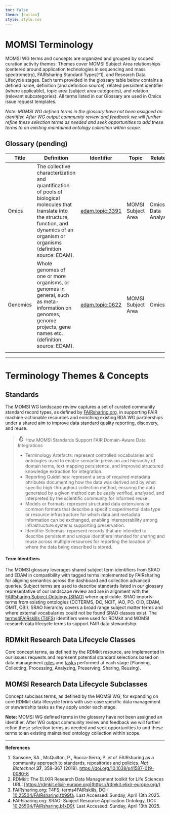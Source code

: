```yaml
---
toc: false
theme: [cotton]
style: style.css
---
```


# MOMSI Terminology

MOMSI WG terms and concepts are organized and grouped by scoped curation activity themes. Themes cover MOMSI Subject Area relationships (centered around application technologies in sequencing and mass spectrometry), FAIRsharing Standard Types[^1], and Research Data Lifecycle stages. Each term provided in the glossary table below contains a defined name, definition (and definition source), related persistent identifier (where applicable), topic area (subject area categories), and relation (relevant subcategories). All terms listed in our Glossary are used in Omics issue request templates.

_Note: MOMSI WG defined terms in the glossary have not been assigned an identifier. After WG output community review and feedback we will further refine these selection terms as needed and seek opportunities to add these terms to an existing maintained ontology collection within scope._


## Glossary (pending)


| Title    | Definition                                                                                                                                                                                           | Identifier                                                 | Topic              | Related       |
| -------- | ---------------------------------------------------------------------------------------------------------------------------------------------------------------------------------------------------- | ---------------------------------------------------------- | ------------------ | ------------- |
| Omics    | The collective characterization and quantification of pools of biological molecules that translate into the structure, function, and dynamics of an organism or organisms (definition source: EDAM). | [edam.topic:3391](https://identifiers.org/edam:topic_3391) | MOMSI Subject Area | Omics Data Analysis |
| Genomics | Whole genomes of one or more organisms, or genomes in general, such as meta-information on genomes, genome projects, gene names etc. (definition source: EDAM).                                      | [edam.topic:0622](https://identifiers.org/edam:topic_0622) | MOMSI Subject Area | Omics         |
|          |                                                                                                                                                                                                      |                                                            |                    |               |


---
# Terminology Themes & Concepts

## Standards
The MOMSI WG landscape review captures a set of curated community standard record types, as defined by [FAIRsharing.org](https://fairsharing.org/standards), in supporting FAIR machine-actionable resources and enriching existing RDA WG partnerships under a shared aim to improve data standard quality reporting, discovery, and reuse. 

> <svg xmlns="http://www.w3.org/2000/svg" width="20" height="20" viewBox="0 0 24 24" fill="none" stroke="currentColor" stroke-width="2" stroke-linecap="round" stroke-linejoin="round"><path d="M8.5 14.5A2.5 2.5 0 0 0 11 12c0-1.38-.5-2-1-3-1.072-2.143-.224-4.054 2-6 .5 2.5 2 4.9 4 6.5 2 1.6 3 3.5 3 5.5a7 7 0 1 1-14 0c0-1.153.433-2.294 1-3a2.5 2.5 0 0 0 2.5 2.5z"/></svg> How MOMSI Standards Support FAIR Domain-Aware Data Integrations
> - Terminology Artefacts: represent controlled vocabularies and ontologies used to enable semantic precision and hierarchy of domain terms, text mapping persistence, and improved structured knowledge extraction for integration.
 > - Reporting Guidelines: represent a sets of required metadata attributes documenting how the data was derived and by what specific high-throughput collection method, ensuring the data generated by a given method can be easily verified, analyzed, and interpreted by the scientific community for informed reuse. 
 > - Models or Formats: represent structured data extensions or common formats that describe a specific experimental data type or resource infrastructure for which data and metadata information can be exchanged, enabling interoperability among infrastructure systems supporting preservation.
 > - Identifier Schemas: represent records that are intended to describe persistent and unique identifiers intended for sharing and reuse across multiple resources for reporting the location of where the data being described is stored.

#### Term Identifiers
The MOMSI glossary leverages shared subject term identifiers from SRAO and EDAM in compatibility with tagged terms implemented by FAIRsharing for aligning semantics across the dashboard and collection advanced queries. Subject terms are used to describe standards listed in our glossary representative of our landscape review and are in alignment with the [FAIRsharing Subject Ontology (SRAO)](https://www.ebi.ac.uk/ols4/ontologies/srao) where applicable. SRAO imports terms from existing ontologies (DCTERMS, DC, NCIT, IAO, PO, OIO, EDAM, OMIT, OBI). SRAO hierarchy covers a broad range subject matter terms and where external vocabularies could not be found SRAO classes exist.  The [terms4FAIRskills (T4FS)](https://github.com/terms4fairskills/FAIRterminology/) identifiers were used for RDMkit and MOMSI research data lifecycle terms to support FAIR data stewardship. 

## RDMkit Research Data Lifecycle Classes
Core concept terms, as defined by the RDMkit resource, are implemented in our issues requests and represent potential standard selections based on data management  [roles](https://rdmkit.elixir-europe.org/your_role) and [tasks](https://rdmkit.elixir-europe.org/your_tasks) performed at each stage (Planning, Collecting, Processing, Analyzing, Preserving, Sharing, Reusing). 

## MOMSI Research Data Lifecycle Subclasses
Concept subclass terms, as defined by the MOMSI WG, for expanding on core RDMkit data lifecycle terms with use-case specific data management or stewardship tasks as they apply under each stage. 

**Note:** MOMSI WG defined terms in the glossary have not been assigned an identifier. After WG output community review and feedback we will further refine these selection terms as needed and seek opportunities to add these terms to an existing maintained ontology collection within scope.
  

---

**References**

1. Sansone, SA., McQuilton, P., Rocca-Serra, P. _et al._ FAIRsharing as a community approach to standards, repositories and policies. _Nat Biotechnol_ **37**, 358–367 (2019). https://doi.org/10.1038/s41587-019-0080-8
2. RDMkit: The ELIXIR Research Data Management toolkit for Life Sciences URL: [https://rdmkit.elixir-europe.org](https://rdmkit.elixir-europe.org/)
3. FAIRsharing.org: T4FS; terms4FAIRskills, DOI: [10.25504/FAIRsharing.fb99fa](https://doi.org/10.25504/FAIRsharing.fb99fa). Last Accessed: Sunday, April 13th 2025.
4. FAIRsharing.org: SRAO; Subject Resource Application Ontology, DOI: [10.25504/FAIRsharing.b1xD9f](https://doi.org/10.25504/FAIRsharing.b1xD9f). Last Accessed: Sunday, April 13th 2025.
